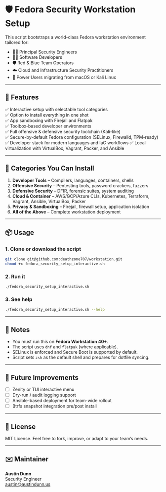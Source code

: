 # 🛡️ Fedora Security Workstation Setup

This script bootstraps a world-class Fedora workstation environment tailored for:

- 👨‍💻 Principal Security Engineers  
- 🧑‍💻 Software Developers  
- 🛡️ Red & Blue Team Operators  
- ☁️ Cloud and Infrastructure Security Practitioners  
- 🧰 Power Users migrating from macOS or Kali Linux  

---

## 🚀 Features

✅ Interactive setup with selectable tool categories  
✅ Option to install everything in one shot  
✅ App sandboxing with Firejail and Flatpak  
✅ Toolbox-based developer environments  
✅ Full offensive & defensive security toolchain (Kali-like)  
✅ Secure-by-default Fedora configuration (SELinux, Firewalld, TPM-ready)
✅ Developer stack for modern languages and IaC workflows
✅ Local virtualization with VirtualBox, Vagrant, Packer, and Ansible

---

## 🧪 Categories You Can Install

1. **Developer Tools** – Compilers, languages, containers, shells  
2. **Offensive Security** – Pentesting tools, password crackers, fuzzers  
3. **Defensive Security** – DFIR, forensic suites, system auditing  
4. **Cloud & Container** – AWS/GCP/Azure CLIs, Kubernetes, Terraform, Vagrant, Ansible, VirtualBox, Packer
5. **Privacy & Sandboxing** – Firejail, firewall setup, application isolation  
6. **All of the Above** – Complete workstation deployment  

---

## 📦 Usage

### 1. Clone or download the script

```bash
git clone git@github.com:deathzone707/workstation.git
chmod +x fedora_security_setup_interactive.sh
```

### 2. Run it

```bash
./fedora_security_setup_interactive.sh
```

### 3. See help

```bash
./fedora_security_setup_interactive.sh --help
```

---

## 🧰 Notes

- You must run this on **Fedora Workstation 40+**.
- The script uses `dnf` and `flatpak` (where applicable).
- SELinux is enforced and Secure Boot is supported by default.
- Script sets `zsh` as the default shell and prepares for dotfile syncing.

---

## 📝 Future Improvements

- [ ] Zenity or TUI interactive menu  
- [ ] Dry-run / audit logging support  
- [ ] Ansible-based deployment for team-wide rollout  
- [ ] Btrfs snapshot integration pre/post install  

---

## 📜 License

MIT License. Feel free to fork, improve, or adapt to your team’s needs.

---

## ✉️ Maintainer

**Austin Dunn**  
Security Engineer  
austin@austindunn.us